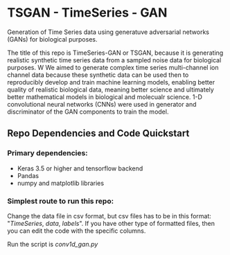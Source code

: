 # TSGAN - TimeSeries - GAN
Generation of Time Series data using generatuve adversarial networks (GANs) for biological purposes.

The title of this repo is TimeSeries-GAN or TSGAN, because it is generating realistic synthetic time series data from a sampled noise data for biological purposes. W
We aimed to generate complex time series multi-channel ion channel data because these synthetic data can be used then to reproducibly develop and train machine learning models, enabling better quality of realistic biological data, meaning better science and ultimately better mathematical models in biological and molecualr science.
1-D convolutional neural networks (CNNs) were used in generator and discriminator of the GAN components to train the model. 
## Repo Dependencies and Code Quickstart
### Primary dependencies:
 * Keras 3.5 or higher and tensorflow backend
 * Pandas 
 * numpy and matplotlib libraries

### Simplest route to run this repo:
Change the data file in csv format, but csv files has to be in this format: "*TimeSeries*, *data*, *labels*".
If you have other type of formatted files, then you can edit the code with the specific columns.

Run the script is *conv1d_gan.py*
